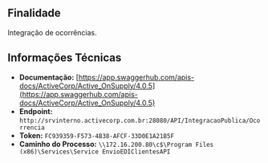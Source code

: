 ## Finalidade
Integração de ocorrências.

## Informações Técnicas
* **Documentação:** [https://app.swaggerhub.com/apis-docs/ActiveCorp/Active_OnSupply/4.0.5](https://app.swaggerhub.com/apis-docs/ActiveCorp/Active_OnSupply/4.0.5)
* **Endpoint:** `http://srvinterno.activecorp.com.br:28080/API/IntegracaoPublica/Ocorrencia`
* **Token:** `FC939359-F573-4B38-AFCF-33D0E1A21B5F`
* **Caminho do Processo:** `\\172.16.200.80\c$\Program Files (x86)\Services\Service EnvioEDIClientesAPI`